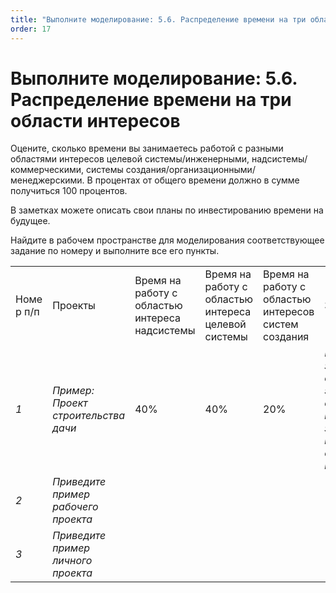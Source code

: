 ```yaml
---
title: "Выполните моделирование: 5.6. Распределение времени на три области интересов"
order: 17
---
```


# Выполните моделирование: 5.6. Распределение времени на три области интересов

Оцените, сколько времени вы занимаетесь работой с разными областями интересов целевой системы/инженерными, надсистемы/коммерческими, системы создания/организационными/менеджерскими. В процентах от общего времени должно в сумме получиться 100 процентов.

В заметках можете описать свои планы по инвестированию времени на будущее.

Найдите в рабочем пространстве для моделирования соответствующее задание по номеру и выполните все его пункты.

|  |  |  |  |  |  |
| --- | --- | --- | --- | --- | --- |
| Номе р п/п | Проекты | Время на работу с областью интереса надсистемы | Время на работу с областью интереса целевой системы | Время на работу с областью интересов систем создания | Заметки |
| *1* | *Пример: Проект строительства дачи* | 40% | 40% | 20% | *Проект еще не завершен, на следующих этапах работ основное время будет затрачено на менеджерскую область интересов.* |
| *2* | *Приведите пример рабочего проекта* |  |  |  |  |
| *3* | *Приведите пример личного проекта* |  |  |  |  |